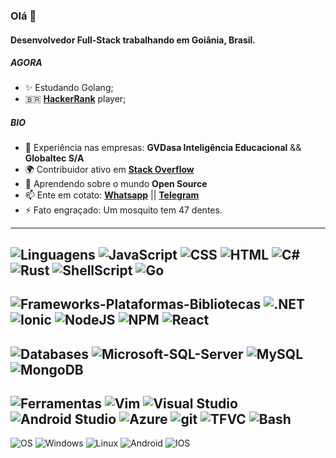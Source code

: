 ### Olá 👋

#### Desenvolvedor Full-Stack trabalhando em Goiânia, Brasil.

##### AGORA

- ✨ Estudando Golang;
- 🇧🇷 **[HackerRank](https://www.hackerrank.com/lucasquin)** player; 

##### BIO

- 🏢 Experiência nas empresas: **GVDasa Inteligência Educacional** && **Globaltec S/A** 
- 🌍 Contribuidor ativo em **[Stack Overflow](https://pt.stackoverflow.com/users/189583/lucas-lopes)**
- 🌱 Aprendendo sobre o mundo **Open Source**
- 📫 Ente em cotato: **[Whatsapp](https://wa.me/5562995664142)** || **[Telegram](https://t.me/lucasquin)**
- ⚡️ Fato engraçado: Um mosquito tem 47 dentes.

----

![Linguagens](https://img.shields.io/static/v1?label=&message=Linguagens:&color=111&style=flat-square)
![JavaScript](https://img.shields.io/static/v1?logo=javascript&label=&message=JavaScript&color=36465D&logoColor=AAA&style=flat-square)
![CSS](https://img.shields.io/static/v1?logo=css3&label=&message=CSS&color=36465D&logoColor=AAA&style=flat-square)
![HTML](https://img.shields.io/static/v1?logo=html5&label=&message=HTML&color=36465D&logoColor=AAA&style=flat-square)
![C#](https://img.shields.io/static/v1?logo=c-sharp&label=&message=C%23&color=36465D&logoColor=AAA&style=flat-square)
![Rust](https://img.shields.io/static/v1?logo=rust&label=&message=Rust&color=36465D&logoColor=AAA&style=flat-square)
![ShellScript](https://img.shields.io/static/v1?logo=gnu-bash&label=&message=Shell%20Script&color=36465D&logoColor=AAA&style=flat-square)
![Go](https://img.shields.io/static/v1?logo=go&label=&message=Golang&color=36465D&logoColor=AAA&style=flat-square)
----
![Frameworks-Plataformas-Bibliotecas](https://img.shields.io/static/v1?label=&message=Frameworks%2C%20Plataformas%20e%20Bibliotecas:&color=111&style=flat-square)
![.NET](https://img.shields.io/static/v1?logo=.net&label=&message=.NET&color=36465D&logoColor=AAA&style=flat-square)
![Ionic](https://img.shields.io/static/v1?logo=Ionic&label=&message=Ionic&color=36465D&logoColor=AAA&style=flat-square)
![NodeJS](https://img.shields.io/static/v1?logo=node.js&label=&message=.NodeJS&color=36465D&logoColor=AAA&style=flat-square)
![NPM](https://img.shields.io/static/v1?logo=npm&label=&message=NPM&color=36465D&logoColor=AAA&style=flat-square)
![React](https://img.shields.io/static/v1?logo=react&label=&message=React&color=36465D&logoColor=AAA&style=flat-square)
----
![Databases](https://img.shields.io/static/v1?label=&message=Databases:&color=111&style=flat-square)
![Microsoft-SQL-Server](https://img.shields.io/static/v1?logo=microsoft%20sql%20server&label=&message=Microsoft%20SQL%20Server&color=36465D&logoColor=AAA&style=flat-square)
![MySQL](https://img.shields.io/static/v1?logo=mysql&label=&message=MySQL&color=36465D&logoColor=AAA&style=flat-square)
![MongoDB](https://img.shields.io/static/v1?logo=mongodb&label=&message=MongoDB&color=36465D&logoColor=AAA&style=flat-square)
----
![Ferramentas](https://img.shields.io/static/v1?label=&message=Ferramentas:&color=111&style=flat-square)
![Vim](https://img.shields.io/static/v1?logo=vim&label=&message=Vim&color=36465D&logoColor=AAA&style=flat-square)
![Visual Studio](https://img.shields.io/static/v1?logo=visual-studio&label=&message=Visual%20Studio&color=36465D&logoColor=AAA&style=flat-square)
![Android Studio](https://img.shields.io/static/v1?logo=android-studio&label=&message=Android-Studio&color=36465D&logoColor=AAA&style=flat-square)
![Azure](https://img.shields.io/static/v1?logo=microsoftazure&label=&message=Azure&color=36465D&logoColor=AAA&style=flat-square)
![git](https://img.shields.io/static/v1?logo=git&label=&message=Git&color=36465D&logoColor=AAA&style=flat-square)
![TFVC](https://img.shields.io/static/v1?logo=microsoftazure&label=&message=TFVC&color=36465D&logoColor=AAA&style=flat-square)
![Bash](https://img.shields.io/static/v1?logo=gnu-bash&label=&message=Bash&color=36465D&logoColor=AAA&style=flat-square)
----
![OS](https://img.shields.io/static/v1?label=&message=OS:&color=111&style=flat-square)
![Windows](https://img.shields.io/static/v1?logo=windows&label=&message=Windows&color=36465D&logoColor=AAA&style=flat-square)
![Linux](https://img.shields.io/static/v1?logo=linux&label=&message=Linux&color=36465D&logoColor=AAA&style=flat-square)
![Android](https://img.shields.io/static/v1?logo=android&label=&message=Android&color=36465D&logoColor=AAA&style=flat-square)
![IOS](https://img.shields.io/static/v1?logo=ios&label=&message=IOS&color=36465D&logoColor=AAA&style=flat-square)
